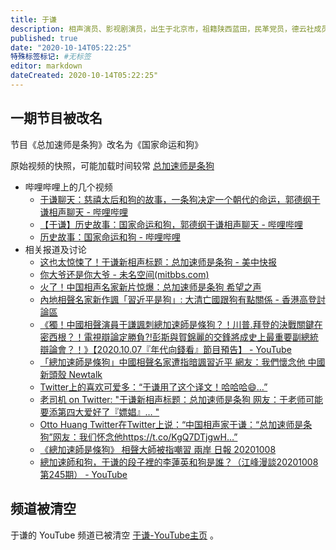 ```yaml
---
title: 于谦
description: 相声演员、影视剧演员，出生于北京市，祖籍陕西蓝田，民革党员，德云社成员。北京马术文化节儿童马术推广大使。
published: true
date: "2020-10-14T05:22:25"
特殊标签标记: #无标签
editor: markdown
dateCreated: 2020-10-14T05:22:25"
---
```


## 一期节目被改名

节目《总加速师是条狗》改名为《国家命运和狗》

原始视频的快照，可能加载时间较常 [总加速师是条狗](https://web.archive.org/web/20201014041053if_/https://www.youtube.com/embed/_4s0r5g1KSw?version=3&rel=1&fs=1&autohide=2&showsearch=0&showinfo=1&iv_load_policy=1&wmode=transparent)

<!-- 或者这个网站 [总加速师是条狗](https://web.archive.org/web/20201006015351/https://r3---sn-n4v7knll.googlevideo.com/videoplayback?expire=1601970826&ei=Ks57X7-1Hb2L2_gP45y2cA&ip=207.241.231.173&id=o-ACIGWYhbHncclsvEpQJY1PwBjuw0Rv2hArRS5SbtJLm6&itag=22&source=youtube&requiressl=yes&mh=68&mm=31,26&mn=sn-n4v7knll,sn-a5mekner&ms=au,onr&mv=m&mvi=3&pl=20&initcwndbps=1740000&vprv=1&mime=video/mp4&ratebypass=yes&dur=898.449&lmt=1601926095473994&mt=1601949061&fvip=3&fexp=23915654&c=WEB&txp=5516222&sparams=expire,ei,ip,id,itag,source,requiressl,vprv,mime,ratebypass,dur,lmt&sig=AOq0QJ8wRQIgH5O30hYkSABP4wVACCxLVi9FIAuS-346S-cQztNWllYCIQDQ7eIGjf09XPq8XaH9r2BWIxXreOeNzyvnmY3csn05zQ%3D%3D&lsparams=mh,mm,mn,ms,mv,mvi,pl,initcwndbps&lsig=AG3C_xAwRQIhALfi9P07kZ5WHdfNXlloYeSV2NRbISts55z6Jlzt3V4_AiAP9J_QdSFyPfDfzUCV8aJaX9RveOoSemFF8UJgkJeqKg%3D%3D&video_id=_4s0r5g1KSw) -->

+   哔哩哔哩上的几个视频
    +   [于谦聊天：慈禧太后和狗的故事，一条狗决定一个朝代的命运，郭德纲于谦相声聊天 - 哔哩哔哩](https://archive.is/TNBWS "https://www.bilibili.com/video/BV1hK411N7nu")
    +   [【于谦】历史故事：国家命运和狗，郭德纲于谦相声聊天 - 哔哩哔哩](https://archive.is/gNG8k "https://www.bilibili.com/video/BV1vK4y187KQ")
    +   [历史故事：国家命运和狗 - 哔哩哔哩](https://archive.is/lg4fs "https://www.bilibili.com/video/BV1n54y1k7Et")
+   相关报道及讨论
    +   [这也太惊悚了！于谦新相声标题：总加速师是条狗 - 美中快报](https://web.archive.org/web/20201014041052/https://jenreport.com/2020/10/06/12843/)
    +   [你大爷还是你大爷 - 未名空间(mitbbs.com)](https://web.archive.org/web/20201014042957/https://www.mitbbs.com/article_t/Joke/34211629.html)
    +   [火了！中国相声名家新片惊爆：总加速师是条狗 希望之声](https://archive.is/9KgbD "https://www.soundofhope.org/post/429505")
    +   [內地相聲名家新作諷「習近平是狗」: 大清亡國跟狗有點關係 - 香港高登討論區](https://web.archive.org/web/20201014043300if_/https://forum.hkgolden.com/thread/7311363/page/1)
    +   [《獨！中國相聲演員于謙諷刺總加速師是條狗？！川普.拜登的決戰關鍵在密西根？！電視辯論定勝負?!彭斯與賀錦麗的交鋒將成史上最重要副總統辯論會？！》【2020.10.07『年代向錢看』節目預告】 - YouTube](https://archive.is/nJ4cD "https://archive.is/6RthI")
    +   [「總加速師是條狗」中國相聲名家遭指暗諷習近平 網友：我們懷念他 中國 新頭殼 Newtalk](https://web.archive.org/web/20201014044837/https://newtalk.tw/news/view/2020-10-07/475691)
    +   [Twitter上的喜欢可爱多：“于谦用了这个译文！哈哈哈😄…”](https://archive.is/M2T4x "https://twitter.com/haha5134/status/1313389927003049984")
    +   [老司机 on Twitter: "于谦新相声标题：总加速师是条狗 网友：于老师可能要添第四大爱好了『嫖娼』… "](https://archive.is/5nBo2 "https://twitter.com/h5LPyKL7TP6jjop/status/1313576963739590656")
    +   [Otto Huang Twitter在Twitter上说：“中国相声家于谦：“总加速师是条狗”网友：我们怀念他https://t.co/KgQ7DTjgwH…”](https://archive.is/7sVqq "https://twitter.com/OttoHuang120/status/1313710503340969984")
    +   [《總加速師是條狗》 相聲大師被指嘲習 兩岸 日報 20201008](https://archive.is/mk9bo "https://hk.appledaily.com/china/20201008/GD7DBODHOFDNRG6ZTR33QC6UNM/")
    +   [總加速師和狗，于谦的段子裡的李蓮英和狗是誰？（江峰漫談20201008第245期） - YouTube](https://archive.is/OAiTp "https://www.youtube.com/watch?v=3asGAARiXwY")

## 频道被清空

于谦的 YouTube 频道已被清空 [于谦-YouTube主页](https://web.archive.org/web/20201012120713if_/https://www.youtube.com/channel/UCERwOK7WU3ZOWx2VWTcFffQ) 。
